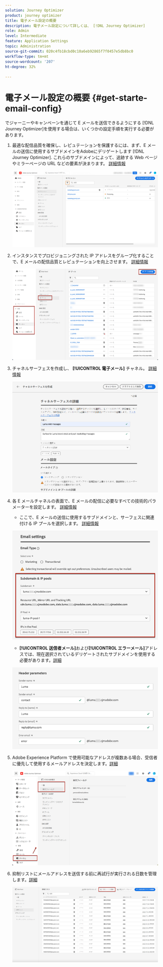 ```yaml
---
solution: Journey Optimizer
product: journey optimizer
title: 電子メール設定の概要
description: 電子メール設定について詳しくは、 [!DNL Journey Optimizer]
role: Admin
level: Intermediate
feature: Application Settings
topic: Administration
source-git-commit: 020c4fb18cbd0c10a6eb92865f7f0457e5db8bc0
workflow-type: tm+mt
source-wordcount: '207'
ht-degree: 32%

---
```



# 電子メール設定の概要 {#get-starte-email-config}

でジャーニーやキャンペーンを通じて E メールを送信できるようにする [!DNL Journey Optimizer]を使用する場合は、いくつかの設定手順を実行する必要があります。

1. 最適な配信品質を確保し、レピュテーションを保護するには、まず、E メールの送信に使用するサブドメインをAdobeにデリゲートします [!DNL Journey Optimizer]. これらのサブドメインによって、追跡する Web ページやミラーページの URL などの要素が決まります。 [詳細情報](../configuration/about-subdomain-delegation.md)

   ![](../configuration/assets/subdomain-list.png)

1. インスタンスでプロビジョニングされた IP アドレスをグループ化することで、E メールの配信品質とレピュテーションを向上させます。 [詳細情報](../configuration/ip-pools.md)

   ![](../configuration/assets/ip-pool-create.png)

1. チャネルサーフェスを作成し、 **[!UICONTROL 電子メール]** チャネル。 [詳細情報](../configuration/channel-surfaces.md)


   ![](../configuration/assets/preset-general.png)

1. 各 E メールチャネルの表面で、E メールの配信に必要なすべての技術的パラメーターを設定します。 [詳細情報](email-settings.md)

   * ここで、E メールの送信に使用するサブドメインと、サーフェスに関連付ける IP プールを選択します。 [詳細情報](email-settings.md#subdomains-and-ip-pools)

   ![](assets/preset-subdomain-ip-pool.png)

   * **[!UICONTROL 送信者メール]**&#x200B;および&#x200B;**[!UICONTROL エラーメール]**&#x200B;アドレスでは、現在選択されているデリゲートされたサブドメインを使用する必要があります。[詳細](email-settings.md#email-header)

   ![](assets/preset-header.png)

1. Adobe Experience Platform で使用可能なアドレスが複数ある場合、受信者に優先して使用するメールアドレスを決定します。[詳細](../configuration/primary-email-addresses.md)

   ![](../configuration/assets/primary-address-execution-fields.png)

1. 抑制リストにメールアドレスを送信する前に再試行が実行される日数を管理します。[詳細](../configuration/manage-suppression-list.md)

   ![](../configuration/assets/suppression-list-edit-retries.png)
